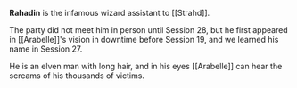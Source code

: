 **Rahadin** is the infamous wizard assistant to [[Strahd]].

The party did not meet him in person until Session 28, but he first appeared in [[Arabelle]]'s vision in downtime before Session 19, and we learned his name in Session 27.

He is an elven man with long hair, and in his eyes [[Arabelle]] can hear the screams of his thousands of victims.